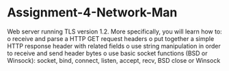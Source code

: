 # Assignment-4-Network-Man

Web server running TLS version 1.2. More specifically, you will learn how to:
o receive and parse a HTTP GET request headers
o put together a simple HTTP response header with related fields
o use string manipulation in order to receive and send header bytes
o use basic socket functions (BSD or Winsock): socket, bind, connect, listen,
accept, recv, BSD close or Winsock
